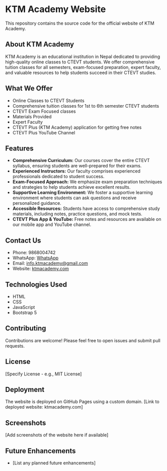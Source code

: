 # KTM Academy Website

This repository contains the source code for the official website of KTM Academy.

## About KTM Academy

KTM Academy is an educational institution in Nepal dedicated to providing high-quality online classes to CTEVT students. We offer comprehensive tuition classes for all semesters, exam-focused preparation, expert faculty, and valuable resources to help students succeed in their CTEVT studies.

## What We Offer

*   Online Classes to CTEVT Students
*   Comprehensive tuition classes for 1st to 6th semester CTEVT students
*   CTEVT Exam Focused classes
*   Materials Provided
*   Expert Faculty
*   CTEVT Plus (KTM Academy) application for getting free notes
*   CTEVT Plus YouTube Channel

## Features

*   **Comprehensive Curriculum:** Our courses cover the entire CTEVT syllabus, ensuring students are well-prepared for their exams.
*   **Experienced Instructors:** Our faculty comprises experienced professionals dedicated to student success.
*   **Exam-Focused Approach:** We emphasize exam preparation techniques and strategies to help students achieve excellent results.
*   **Supportive Learning Environment:** We foster a supportive learning environment where students can ask questions and receive personalized guidance.
*   **Accessible Resources:** Students have access to comprehensive study materials, including notes, practice questions, and mock tests.
*   **CTEVT Plus App & YouTube:**  Free notes and resources are available on our mobile app and YouTube channel.

## Contact Us

*   Phone: 9868004742
*   WhatsApp: [WhatsApp](https://wa.me/9868004742)
*   Email: info.ktmacademy@gmail.com
*   Website: [ktmacademy.com](http://ktmacademy.com)

## Technologies Used

*   HTML
*   CSS
*   JavaScript
*   Bootstrap 5

## Contributing

Contributions are welcome! Please feel free to open issues and submit pull requests.

## License

[Specify License - e.g., MIT License]

## Deployment

The website is deployed on GitHub Pages using a custom domain.  [Link to deployed website: ktmacademy.com]

## Screenshots

[Add screenshots of the website here if available]

## Future Enhancements

*   [List any planned future enhancements]
